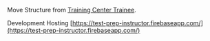 Move Structure from [Training Center Trainee](https://bitbucket.org/9pi/training-center-trainee).

Development Hosting [https://test-prep-instructor.firebaseapp.com/](https://test-prep-instructor.firebaseapp.com/)